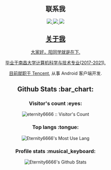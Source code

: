 <h2 align="center">联系我</h2>
<div align="center">
  <a href="https://yangzuohua.top"><img src="https://img.shields.io/badge/Website-博客-blue" />
  <a href="https://twitter.com/StuCoder"><img src="https://img.shields.io/badge/Twitter-推特-blue" />
  <a href="https://space.bilibili.com/336307339/"><img src="https://img.shields.io/badge/Bilibili-B站-ff69b4" />
</div>

<h2 align="center">关于我</h2>
    
<div align="center">
  大家好，阳同学就是在下.
  
  毕业于南昌大学计算机科学与技术专业(2017-2021).
  
  目前就职于 <a href="https://github.com/Tencent">Tencent</a>, 从事 Android 客户端开发.
</div>
    
<h2 align="center">Github Stats :bar_chart:</h2>
<h3 align="center">Visitor's count :eyes:</h3>
<p align="center"><img src="https://profile-counter.glitch.me/{eternity6666}/count.svg" alt="eternity6666 :: Visitor's Count" /></p>
    
<h3 align="center">Top langs :tongue:</h3>
<p align="center"><img src="https://github-readme-stats.vercel.app/api/top-langs/?username=eternity6666&langs_count=8&theme=radical&layout=compact" alt="Eternity6666's Most Use Lang"/><p>
    
<h3 align="center">Profile stats :musical_keyboard:</h3>
<p align="center"><img src="https://github-readme-stats.vercel.app/api?username=eternity6666&show_icons=true&theme=radical" alt="Eternity6666's Github Stats"/><p>
